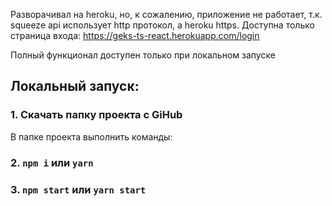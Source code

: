 
Разворачивал на heroku, но, к сожалению, 
приложение не работает, 
т.к. squeeze api использует http протокол, a heroku https.
Доступна только страница входа:
https://geks-ts-react.herokuapp.com/login

Полный функционал доступен только при локальном запуске

## Локальный запуск:

### 1. Скачать папку проекта с GiHub
В папке проекта выполнить команды:
### 2. `npm i` или `yarn`
### 3. `npm start` или `yarn start`